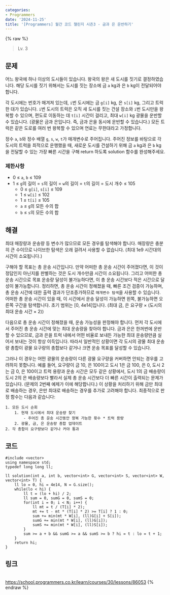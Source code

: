 ```yaml
---
categories:
- Programmers
date: '2024-11-25'
title: '[Programmers] 월간 코드 챌린지 시즌3 - 금과 은 운반하기'
---
```


{% raw %}
> Lv. 3<br>

## 문제
어느 왕국에 하나 이상의 도시들이 있습니다. 왕국의 왕은 새 도시를 짓기로 결정하였습니다. 해당 도시를 짓기 위해서는 도시를 짓는 장소에 금  `a`  kg과 은  `b`  kg이 전달되어야 합니다.

각 도시에는 번호가 매겨져 있는데,  `i`번 도시에는 금  `g[i]`  kg, 은  `s[i]`  kg, 그리고 트럭 한 대가 있습니다.  `i`번 도시의 트럭은 오직 새 도시를 짓는 건설 장소와  `i`번 도시만을 왕복할 수 있으며, 편도로 이동하는 데  `t[i]`  시간이 걸리고, 최대  `w[i]`  kg 광물을 운반할 수 있습니다. (광물은 금과 은입니다. 즉, 금과 은을 동시에 운반할 수 있습니다.) 모든 트럭은 같은 도로를 여러 번 왕복할 수 있으며 연료는 무한대라고 가정합니다.

정수  `a`,  `b`와 정수 배열  `g`,  `s`,  `w`,  `t`가 매개변수로 주어집니다. 주어진 정보를 바탕으로 각 도시의 트럭을 최적으로 운행했을 때, 새로운 도시를 건설하기 위해 금  `a`  kg과 은  `b`  kg을 전달할 수 있는 가장 빠른 시간을 구해 return 하도록 solution 함수를 완성해주세요.

### 제한사항
-   0 ≤  `a`,  `b`  ≤ 109
-   1 ≤  `g`의 길이 =  `s`의 길이 =  `w`의 길이 =  `t`의 길이 = 도시 개수 ≤ 105
    -   0 ≤  `g[i]`,  `s[i]`  ≤ 109
    -   1 ≤  `w[i]`  ≤ 102
    -   1 ≤  `t[i]`  ≤ 105
    -   `a`  ≤  `g`의 모든 수의 합
    -   `b`  ≤  `s`의 모든 수의 합

## 해결
최대 매장량과 운송량 등 변수가 많으므로 모든 경우를 탐색해야 합니다. 매장량은 충분히 큰 수이므로 나이브한 탐색은 오래 걸려서 사용할 수 없습니다. (최대 1e9 시간대의 시간이 소요됩니다.)

구해야 할 목표는 총 운송 시간입니다. 만약 어떠한 총 운송 시간이 주어졌다면, 이 것이 정답인지 아닌지를 판별하는 것은 도시 개수만큼 시간이 소요됩니다. 그리고 어떠한 총 운송 시간으로 목표 운송량 달성이 불가능하다면, 이 총 운송 시간보다 적은 시간으로 달성이 불가능합니다. 정리하면, 총 운송 시간이 정해졌을 때, 빠른 조건 검증이 가능하며, 총 운송 시간에 대한 출력 결과가 단조증가하므로 `매개변수 탐색`을 사용할 수 있습니다. 어떠한 총 운송 시간이 있을 때, 이 시간에서 운송 달성이 가능하면 왼쪽, 불가능하면 오른쪽 구간을 탐색합니다. 초기 범위는 [0, 4e14]입니다. (최대 금, 은 요구량 × (도시의 최대 운송 시간 × 2))

다음으로 총 운송 시간이 정해졌을 때, 운송 가능성을 판정해야 합니다. 먼저 각 도시에서 주어진 총 운송 시간에 맞는 최대 운송량을 찾아야 합니다. 금과 은은 한꺼번에 운반할 수 있으므로, 금과 은을 트럭 내에서 어떤 비율로 보내든 가능한 최대 운송량만큼 실어서 보내는 것이 항상 이득입니다. 따라서 일반적인 상황이면 각 도시의 광물 최대 운송량 총합이 광물 요구량의 총합보다 같거나 크면 운송 목표를 달성할 수 있습니다.

그러나 이 경우는 어떤 광물의 운송량이 다른 광물 요구량을 커버하면 안되는 경우를 고려하지 못합니다. 예를 들어, 요구량이 금 10, 은 100이고 도시 1은 금 100, 은 0, 도시 2는 금 0, 은 100이고 트럭 용량과 운송 시간은 모두 같은 상황에서, 도시 1의 금 배송량이 도시 2의 은 배송량보다 빨라서 실제 총 운송 시간보다 더 빠른 시간이 출력되는 문제가 있습니다. (문제의 2번째 예제가 이에 해당합니다.) 이 상황을 처리하기 위해 금만 최대로 배송하는 경우, 은만 최대로 배송하는 경우를 추가로 고려해야 합니다. 최종적으로 판정 함수는 다음과 같습니다:
```
1. 모든 도시 순회
	1. 현재 도시에서 최대 운송량 찾기
		- 주어진 총 운송 시간동안 왕복 가능한 횟수 * 트럭 용량
	2. 광물, 금, 은 운송량 총합 업데이트
2. 각 총합이 요구량보다 같거나 커야 통과
```

## 코드
```
#include <vector>
using namespace std;
typedef long long ll;

ll solution(int a, int b, vector<int> G, vector<int> S, vector<int> W, vector<int> T) {
    ll lo = 0, hi = 4e14, N = G.size();
    while(lo < hi) {
        ll t = (lo + hi) / 2;
        ll sum = 0, sumG = 0, sumS = 0;
        for(int i = 0; i < N; i++) {
            ll mt = t / (T[i] * 2);
            mt += t - mt * (T[i] * 2) >= T[i] ? 1 : 0;
            sum += min(mt * W[i], (ll)G[i] + S[i]);
            sumG += min(mt * W[i], (ll)G[i]);
            sumS += min(mt * W[i], (ll)S[i]);
        }
        sum >= a + b && sumG >= a && sumS >= b ? hi = t : lo = t + 1;
    }
    return hi;
}

```

## 링크
<br>https://school.programmers.co.kr/learn/courses/30/lessons/86053
{% endraw %}